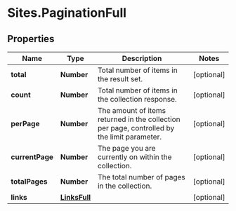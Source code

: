 # Sites.PaginationFull

## Properties
Name | Type | Description | Notes
------------ | ------------- | ------------- | -------------
**total** | **Number** | Total number of items in the result set. | [optional] 
**count** | **Number** | Total number of items in the collection response. | [optional] 
**perPage** | **Number** | The amount of items returned in the collection per page, controlled by the limit parameter. | [optional] 
**currentPage** | **Number** | The page you are currently on within the collection. | [optional] 
**totalPages** | **Number** | The total number of pages in the collection. | [optional] 
**links** | [**LinksFull**](LinksFull.md) |  | [optional] 
